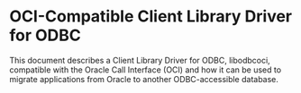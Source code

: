 # OCI-Compatible Client Library Driver for ODBC

This document describes a Client Library Driver for ODBC, libodbcoci, compatible with the Oracle Call Interface (OCI) and how it can be used to migrate applications from Oracle to another ODBC-accessible database.

